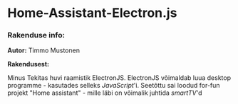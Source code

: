# Home-Assistant-Electron.js

### Rakenduse info:

**Autor:** Timmo Mustonen

**Rakendusest:**

Minus Tekitas huvi raamistik ElectronJS. ElectronJS võimaldab luua desktop programme - kasutades selleks <i>JavaScript</i>'i. Seetõttu sai loodud for-fun projekt "Home assistant" - mille läbi on võimalik juhtida <i>smartTV</i>'d

